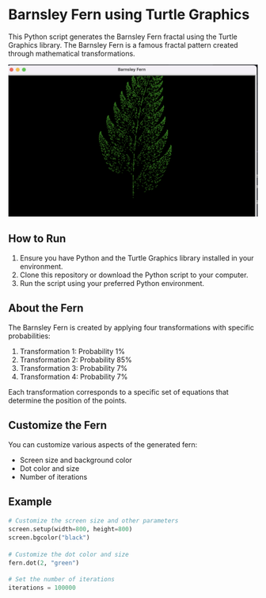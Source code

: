 # Barnsley Fern using Turtle Graphics

This Python script generates the Barnsley Fern fractal using the Turtle Graphics library. The Barnsley Fern is a famous fractal pattern created through mathematical transformations. 

![Barnsley Fern](Fern.png)

## How to Run

1. Ensure you have Python and the Turtle Graphics library installed in your environment.
2. Clone this repository or download the Python script to your computer.
3. Run the script using your preferred Python environment.

## About the Fern

The Barnsley Fern is created by applying four transformations with specific probabilities:

1. Transformation 1: Probability 1%
2. Transformation 2: Probability 85%
3. Transformation 3: Probability 7%
4. Transformation 4: Probability 7%

Each transformation corresponds to a specific set of equations that determine the position of the points.

## Customize the Fern

You can customize various aspects of the generated fern:

- Screen size and background color
- Dot color and size
- Number of iterations

## Example

```python
# Customize the screen size and other parameters
screen.setup(width=800, height=800)
screen.bgcolor("black")

# Customize the dot color and size
fern.dot(2, "green")

# Set the number of iterations
iterations = 100000
